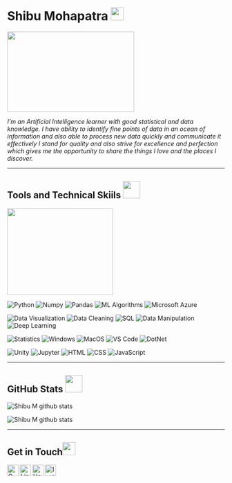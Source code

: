 # Shibu Mohapatra <img src="https://github.com/TheDudeThatCode/TheDudeThatCode/blob/master/Assets/Hi.gif" height="30px">

<img src="https://user-images.githubusercontent.com/69073543/89121725-07178980-d4df-11ea-9fb5-597f3725e5c3.png" width="294" height="185">

*I’m an Artificial Intelligence learner with good statistical and data knowledge. 
I have ability to identify fine points of data in an ocean of information and also able to process new data quickly and communicate it effectively
I stand for quality and also strive for excellence and perfection which gives me the opportunity to share the things I love and the places I discover.*
<hr>

## Tools and Technical Skiils <img src="https://user-images.githubusercontent.com/44550746/117297913-605c8100-ae94-11eb-930c-7826a7360c00.gif" height="40px">

<img src="https://user-images.githubusercontent.com/69073543/89121983-421abc80-d4e1-11ea-95f5-04d9589e0c24.png" width="245" height="200">

![Python](https://img.shields.io/badge/Code-Python-informational?style=flat&logo=Python&logoColor=white&color=informational) 
![Numpy](https://img.shields.io/badge/Tools-Numpy-informational?style=flat&logo=Numpy&logoColor=white&color=informational)
![Pandas](https://img.shields.io/badge/Tools-Pandas-informational?style=flat&logo=pandas&logoColor=white&color=informational)
![ML Algorithms](https://img.shields.io/badge/Skill-ML_Algorithms-informational?style=flat&logo=TensorFlow&logoColor=white&color=informational)
![Microsoft Azure](https://img.shields.io/badge/Skill-Microsoft_Azure-informational?style=flat&logo=MicrosoftAzure&logoColor=white&color=informational)

![Data Visualization](https://img.shields.io/badge/Skill-Data_Visualization-informational?style=flat&logo=GoogleColab&logoColor=white&color=informational)
![Data Cleaning](https://img.shields.io/badge/Skill-Data_Cleaning-informational?style=flat&logo=Keras&logoColor=white&color=informational)
![SQL](https://img.shields.io/badge/Code-SQL-informational?style=flat&logo=oracle&logoColor=white&color=informational)
![Data Manipulation](https://img.shields.io/badge/Skill-Data_Manipulation-informational?style=flat&logo=TensorFlow&logoColor=white&color=informational)
![Deep Learning](https://img.shields.io/badge/Skill-Deep_Learning-informational?style=flat&logo=TensorFlow&logoColor=white&color=informational)

![Statistics](https://img.shields.io/badge/Skill-Statistics-informational?style=flat&logo=Numpy&logoColor=white&color=informational)
![Windows](https://img.shields.io/badge/OS-Windows-informational?style=flat&logo=Windows&logoColor=white&color=informational)
![MacOS](https://img.shields.io/badge/OS-MacOS-informational?style=flat&logo=macOS&logoColor=white&color=informational)
![VS Code](https://img.shields.io/badge/Software-VS_Code-informational?style=flat&logo=VisualStudioCode&logoColor=white&color=informational)
![DotNet](https://img.shields.io/badge/Code-.NET-informational?style=flat&logo=.NET&logoColor=white&color=informational)

![Unity](https://img.shields.io/badge/Software-Unity-informational?style=flat&logo=Unity&logoColor=white&color=informational)
![Jupyter](https://img.shields.io/badge/Software-Jupyter-informational?style=flat&logo=Jupyter&logoColor=white&color=informational)
![HTML](https://img.shields.io/badge/Code-HTML-informational?style=flat&logo=HTML5&logoColor=white&color=informational)
![CSS](https://img.shields.io/badge/Code-CSS-informational?style=flat&logo=CSS3&logoColor=white&color=informational)
![JavaScript](https://img.shields.io/badge/Code-JavaScript-informational?style=flat&logo=JavaScript&logoColor=white&color=informational)

<hr>

## GitHub Stats <img src="https://www.launchpads.com.au/assets/css/icons/animated/line-chart/animat-linechart-color.gif" height="40px">

![Shibu M github stats](https://github-readme-stats.vercel.app/api?username=MohapatraShibu&theme=default&show_icons=true)

![Shibu M github stats](https://github-readme-stats.vercel.app/api/top-langs/?username=MohapatraShibu&layout=compact&theme=default)
<hr>

## Get in Touch<img src="https://github.com/TheDudeThatCode/TheDudeThatCode/blob/master/Assets/Handshake.gif" height="30px">
 <a href="mailto:mohapatrashibu@gmail.com">
    <img align="left" alt="Gmail" width="26px" src="https://github.com/TheDudeThatCode/TheDudeThatCode/blob/master/Assets/Gmail.svg" />
  </a>
<a href="https://www.linkedin.com/in/shibu-mohapatra29/">
    <img align="left" alt="LinkedIn" width="26px" src="https://github.com/TheDudeThatCode/TheDudeThatCode/blob/master/Assets/Linkedin.svg" />
  </a>
 <a href="https:https://www.hackerrank.com/">
    <img align="left" alt="Hacker Rank" width="26px" src="https://github.com/TheDudeThatCode/TheDudeThatCode/blob/master/Assets/HackerRank.svg" />
  </a>
   <a href="https://www.instagram.com/m.shibu.29/">
    <img align="left" alt="Instagram" width="26px" src="https://github.com/TheDudeThatCode/TheDudeThatCode/blob/master/Assets/Instagram.svg" />
  </a>
